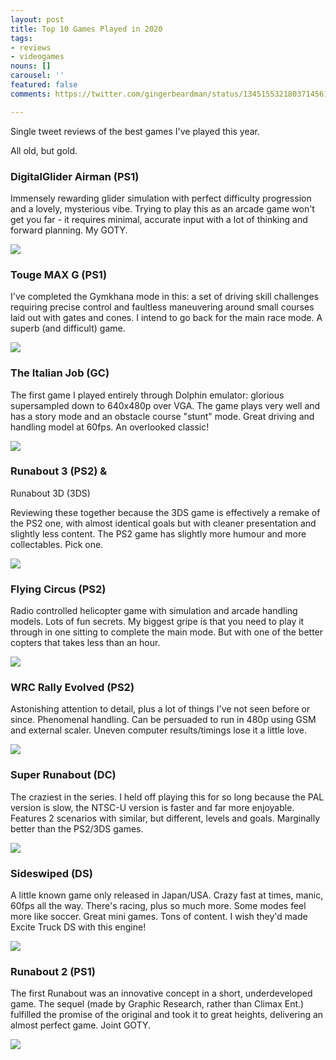 ```yaml
---
layout: post
title: Top 10 Games Played in 2020
tags:
- reviews
- videogames
nouns: []
carousel: ''
featured: false
comments: https://twitter.com/gingerbeardman/status/1345155321803714561

---
```

Single tweet reviews of the best games I've played this year.   
  
All old, but gold. 

### DigitalGlider Airman (PS1)

Immensely rewarding glider simulation with perfect difficulty progression and a lovely, mysterious vibe. Trying to play this as an arcade game won't get you far - it requires minimal, accurate input with a lot of thinking and forward planning. My GOTY.

![](https://pbs.twimg.com/media/EqrzuYzXcAA5kMy.jpg)

### Touge MAX G (PS1)

I've completed the Gymkhana mode in this: a set of driving skill challenges requiring precise control and faultless maneuvering around small courses laid out with gates and cones. I intend to go back for the main race mode. A superb (and difficult) game.

![](https://pbs.twimg.com/media/Eqr0SgbXcAIU5IT.jpg)

### The Italian Job (GC)

The first game I played entirely through Dolphin emulator: glorious supersampled down to 640x480p over VGA. The game plays very well and has a story mode and an obstacle course "stunt" mode. Great driving and handling model at 60fps. An overlooked classic!

![](https://pbs.twimg.com/media/Eqr0jjBXAAAJqen.jpg)

### Runabout 3 (PS2) &   
Runabout 3D (3DS)

Reviewing these together because the 3DS game is effectively a remake of the PS2 one, with almost identical goals but with cleaner presentation and slightly less content. The PS2 game has slightly more humour and more collectables. Pick one.

![](https://pbs.twimg.com/media/Eqr1ODeXAAAmto4.jpg)

### Flying Circus (PS2)

Radio controlled helicopter game with simulation and arcade handling models. Lots of fun secrets. My biggest gripe is that you need to play it through in one sitting to complete the main mode. But with one of the better copters that takes less than an hour.

![](https://pbs.twimg.com/media/Eqr19ZTXAAAZuBj.jpg)

### WRC Rally Evolved (PS2)

Astonishing attention to detail, plus a lot of things I've not seen before or since. Phenomenal handling. Can be persuaded to run in 480p using GSM and external scaler. Uneven computer results/timings lose it a little love.

![](https://pbs.twimg.com/media/Eqr2oGlXYAAVz9n.jpg)

### Super Runabout (DC)

The craziest in the series. I held off playing this for so long because the PAL version is slow, the NTSC-U version is faster and far more enjoyable. Features 2 scenarios with similar, but different, levels and goals. Marginally better than the PS2/3DS games.

![](https://pbs.twimg.com/media/Eqr3SX0XUAIIJ1c.jpg)

### Sideswiped (DS)

A little known game only released in Japan/USA. Crazy fast at times, manic, 60fps all the way. There's racing, plus so much more. Some modes feel more like soccer. Great mini games. Tons of content. I wish they'd made Excite Truck DS with this engine!

![](https://pbs.twimg.com/media/Eqr4dpmW4AIDigu.jpg)

### Runabout 2 (PS1)

The first Runabout was an innovative concept in a short, underdeveloped game. The sequel (made by Graphic Research, rather than Climax Ent.) fulfilled the promise of the original and took it to great heights, delivering an almost perfect game. Joint GOTY.

![](https://pbs.twimg.com/media/Eqr4nkCXEAABYB7.jpg)